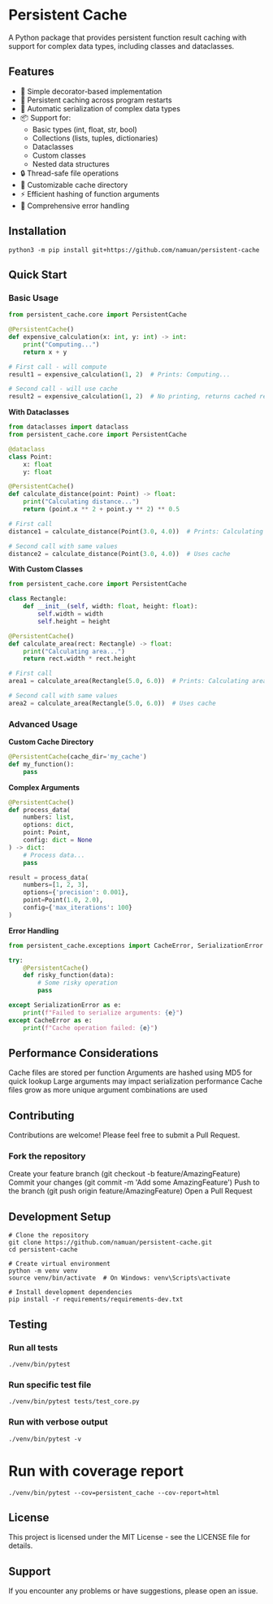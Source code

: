 # Persistent Cache

A Python package that provides persistent function result caching with support for complex data types, including classes and dataclasses.

## Features

- 🚀 Simple decorator-based implementation
- 💾 Persistent caching across program restarts
- 🔄 Automatic serialization of complex data types
- 📦 Support for:
    - Basic types (int, float, str, bool)
    - Collections (lists, tuples, dictionaries)
    - Dataclasses
    - Custom classes
    - Nested data structures
- 🔒 Thread-safe file operations
- 📁 Customizable cache directory
- ⚡ Efficient hashing of function arguments
- 🐛 Comprehensive error handling

## Installation

```shell
python3 -m pip install git+https://github.com/namuan/persistent-cache
```

## Quick Start

### Basic Usage

```python
from persistent_cache.core import PersistentCache

@PersistentCache()
def expensive_calculation(x: int, y: int) -> int:
    print("Computing...")
    return x + y

# First call - will compute
result1 = expensive_calculation(1, 2)  # Prints: Computing...

# Second call - will use cache
result2 = expensive_calculation(1, 2)  # No printing, returns cached result
```

**With Dataclasses**

```python
from dataclasses import dataclass
from persistent_cache.core import PersistentCache

@dataclass
class Point:
    x: float
    y: float

@PersistentCache()
def calculate_distance(point: Point) -> float:
    print("Calculating distance...")
    return (point.x ** 2 + point.y ** 2) ** 0.5

# First call
distance1 = calculate_distance(Point(3.0, 4.0))  # Prints: Calculating distance...

# Second call with same values
distance2 = calculate_distance(Point(3.0, 4.0))  # Uses cache
```

**With Custom Classes**

```python
from persistent_cache.core import PersistentCache

class Rectangle:
    def __init__(self, width: float, height: float):
        self.width = width
        self.height = height

@PersistentCache()
def calculate_area(rect: Rectangle) -> float:
    print("Calculating area...")
    return rect.width * rect.height

# First call
area1 = calculate_area(Rectangle(5.0, 6.0))  # Prints: Calculating area...

# Second call with same values
area2 = calculate_area(Rectangle(5.0, 6.0))  # Uses cache
```

### Advanced Usage

**Custom Cache Directory**

```python
@PersistentCache(cache_dir='my_cache')
def my_function():
    pass
```

**Complex Arguments**

```python
@PersistentCache()
def process_data(
    numbers: list,
    options: dict,
    point: Point,
    config: dict = None
) -> dict:
    # Process data...
    pass

result = process_data(
    numbers=[1, 2, 3],
    options={'precision': 0.001},
    point=Point(1.0, 2.0),
    config={'max_iterations': 100}
)
```

**Error Handling**

```python
from persistent_cache.exceptions import CacheError, SerializationError

try:
    @PersistentCache()
    def risky_function(data):
        # Some risky operation
        pass

except SerializationError as e:
    print(f"Failed to serialize arguments: {e}")
except CacheError as e:
    print(f"Cache operation failed: {e}")
```

## Performance Considerations

Cache files are stored per function
Arguments are hashed using MD5 for quick lookup
Large arguments may impact serialization performance
Cache files grow as more unique argument combinations are used

## Contributing
Contributions are welcome! Please feel free to submit a Pull Request.

### Fork the repository
Create your feature branch (git checkout -b feature/AmazingFeature)
Commit your changes (git commit -m 'Add some AmazingFeature')
Push to the branch (git push origin feature/AmazingFeature)
Open a Pull Request

## Development Setup

```shell
# Clone the repository
git clone https://github.com/namuan/persistent-cache.git
cd persistent-cache

# Create virtual environment
python -m venv venv
source venv/bin/activate  # On Windows: venv\Scripts\activate

# Install development dependencies
pip install -r requirements/requirements-dev.txt
```

## Testing

### Run all tests
```shell
./venv/bin/pytest
```

### Run specific test file
```shell
./venv/bin/pytest tests/test_core.py
```

### Run with verbose output
```shell
./venv/bin/pytest -v
```

# Run with coverage report
```shell
./venv/bin/pytest --cov=persistent_cache --cov-report=html
```

## License
This project is licensed under the MIT License - see the LICENSE file for details.

## Support
If you encounter any problems or have suggestions, please open an issue.
